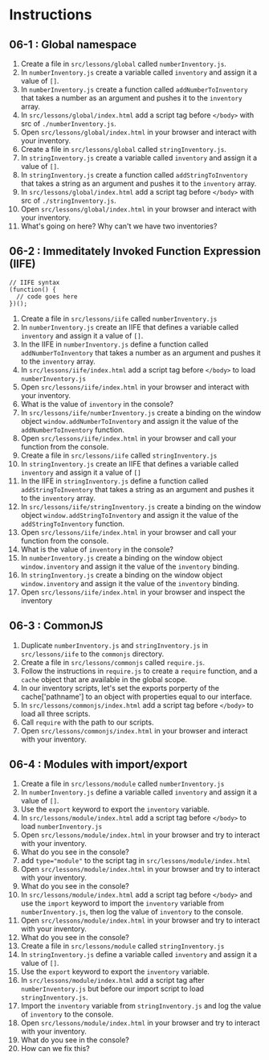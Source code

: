 # Instructions

## 06-1 : Global namespace

1. Create a file in `src/lessons/global` called `numberInventory.js`.
2. In `numberInventory.js` create a variable called `inventory` and assign it a value of `[]`.
3. In `numberInventory.js` create a function called `addNumberToInventory` that takes a number as an argument and pushes it to the `inventory` array.
4. In `src/lessons/global/index.html` add a script tag before `</body>` with src of `./numberInventory.js`.
5. Open `src/lessons/global/index.html` in your browser and interact with your inventory.
6. Create a file in `src/lessons/global` called `stringInventory.js`.
7. In `stringInventory.js` create a variable called `inventory` and assign it a value of `[]`.
8. In `stringInventory.js` create a function called `addStringToInventory` that takes a string as an argument and pushes it to the `inventory` array.
9. In `src/lessons/global/index.html` add a script tag before `</body>` with src of `./stringInventory.js`.
10. Open `src/lessons/global/index.html` in your browser and interact with your inventory.
11. What's going on here? Why can't we have two inventories?

## 06-2 : Immeditately Invoked Function Expression (IIFE)

```
// IIFE syntax
(function() {
  // code goes here
})();
```

1. Create a file in `src/lessons/iife` called `numberInventory.js`
2. In `numberInventory.js` create an IIFE that defines a variable called `inventory` and assign it a value of `[]`.
3. In the IIFE in `numberInventory.js` define a function called `addNumberToInventory` that takes a number as an argument and pushes it to the `inventory` array.
4. In `src/lessons/iife/index.html` add a script tag before `</body>` to load `numberInventory.js`
5. Open `src/lessons/iife/index.html` in your browser and interact with your inventory.
6. What is the value of `inventory` in the console?
7. In `src/lessons/iife/numberInventory.js` create a binding on the window object `window.addNumberToInventory` and assign it the value of the `addNumberToInventory` function.
8. Open `src/lessons/iife/index.html` in your browser and call your function from the console.
9. Create a file in `src/lessons/iife` called `stringInventory.js`
10. In `stringInventory.js` create an IIFE that defines a variable called `inventory` and assign it a value of `[]`
11. In the IIFE in `stringInventory.js` define a function called `addStringToInventory` that takes a string as an argument and pushes it to the `inventory` array.
12. In `src/lessons/iife/stringInventory.js` create a binding on the window object `window.addStringToInventory` and assign it the value of the `addStringToInventory` function.
13. Open `src/lessons/iife/index.html` in your browser and call your function from the console.
14. What is the value of `inventory` in the console?
15. In `numberInventory.js` create a binding on the window object `window.inventory` and assign it the value of the `inventory` binding.
16. In `stringInventory.js` create a binding on the window object `window.inventory` and assign it the value of the `inventory` binding.
17. Open `src/lessons/iife/index.html` in your browser and inspect the inventory

## 06-3 : CommonJS

1. Duplicate `numberInventory.js` and `stringInventory.js` in `src/lessons/iife` to the `commonjs` directory.
2. Create a file in `src/lessons/commonjs` called `require.js`.
3. Follow the instructions in `require.js` to create a `require` function, and a `cache` object that are available in the global scope.
4. In our inventory scripts, let's set the exports porperty of the cache['pathname'] to an object with properties equal to our interface.
5. In `src/lessons/commonjs/index.html` add a script tag before `</body>` to load all three scripts.
6. Call `require` with the path to our scripts.
7. Open `src/lessons/commonjs/index.html` in your browser and interact with your inventory.

## 06-4 : Modules with import/export

1. Create a file in `src/lessons/module` called `numberInventory.js`
2. In `numberInventory.js` define a variable called `inventory` and assign it a value of `[]`.
3. Use the `export` keyword to export the `inventory` variable.
4. In `src/lessons/module/index.html` add a script tag before `</body>` to load `numberInventory.js`
5. Open `src/lessons/module/index.html` in your browser and try to interact with your inventory.
6. What do you see in the console?
7. add `type="module"` to the script tag in `src/lessons/module/index.html`
8. Open `src/lessons/module/index.html` in your browser and try to interact with your inventory.
9. What do you see in the console?
10. In `src/lessons/module/index.html` add a script tag before `</body>` and use the `import` keyword to import the `inventory` variable from `numberInventory.js`, then log the value of `inventory` to the console.
11. Open `src/lessons/module/index.html` in your browser and try to interact with your inventory.
12. What do you see in the console?
13. Create a file in `src/lessons/module` called `stringInventory.js`
14. In `stringInventory.js` define a variable called `inventory` and assign it a value of `[]`.
15. Use the `export` keyword to export the `inventory` variable.
16. In `src/lessons/module/index.html` add a script tag after `numberInventory.js` but before our import script to load `stringInventory.js`.
17. Import the `inventory` variable from `stringInventory.js` and log the value of `inventory` to the console.
18. Open `src/lessons/module/index.html` in your browser and try to interact with your inventory.
19. What do you see in the console?
20. How can we fix this?
